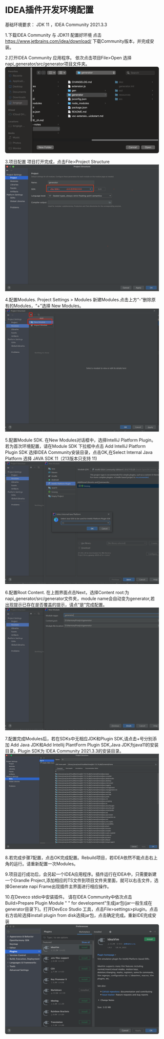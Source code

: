 # IDEA插件开发环境配置

基础环境要求：
JDK 11 ，IDEA Community 2021.3.3

1.下载IDEA Community 与 JDK11 配置好环境
点击 https://www.jetbrains.com/idea/download/ 下载Community版本，并完成安装。


2.打开IDEA Community 应用程序。
依次点击项目File>Open 选择napi_generator/src/generator项目文件夹。
![](../../figures/IntelliJ_env_config_open_proj.png)

3.项目配置
项目打开完成，点击File>Project Structure
![](../../figures/IntelliJ_env_proj_structure.png)


4.配置Modules.
Project Settings > Modules 新建Modules.点击上方“-”删除原有的Modules，“+”选择 New Modules。
![](../../figures/IntelliJ_env_Proj_Module.png)


5.配置Module SDK.
在New Modules对话框中，选择IntelliJ Platform Plugin。若为首次环境配置，请在Module SDK 下拉框中点击 Add IntelliJ Platform Plugin SDK 选择IDEA Community安装目录，点击OK,在Select Internal Java Platform 选择 JAVA SDK 11（213版本只支持 11)
![](../../figures/IntelliJ_env_Proj_Module_New.png)

6.配置Root Content.
在上图界面点击Next，选择Content root:为napi_generator/src/generator文件夹，module name会自动变为generator,若出现提示已存在是否覆盖的提示，请点“是”完成配置。
![](../../figures/IntelliJ_env_module_root.png)


7.配置完成Modules后，若在SDKs中无相应JDK和Plugin SDK,请点击+号分别添加 Add Java JDK和Add Intellij PlantForm Plugin SDK,Java JDK为java11的安装目录，Plugin SDK为 IDEA Community 2021.3.3的安装目录。
![](../../figures/IntelliJ_env_config_SDKs.png)

8.若完成步骤7配置，点击OK完成配置。Rebuild项目，若IDEA依然不能点击右上角的运行。请重新配置一次Modules。

9.项目运行成功后，会另起一个IDEA应用程序。插件运行在IDEA中，只需要新建一个Grandle Project,添加相应的TS文件到项目文件夹里面，就可以右击文件，选择Generate napi Frame出现插件主界面进行相应操作。

10.在Deveco stdio中安装插件。
请在IDEA Community中依次点击Build>Prepare Plugin Module " " for development"生成jar包(jar一般生成在generator目录下)。打开DevEco Studio 工具，点击File>settings>plugin。点击右方齿轮选择install plugin from disk选择jar包，点击确定完成。重新IDE完成安装
![](../../figures/IntelliJ_env_deveco_install.png)